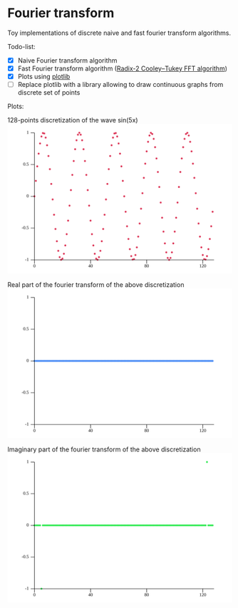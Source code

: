 # Fourier transform
Toy implementations of discrete naive and fast fourier transform algorithms. 

Todo-list:
- [x] Naive Fourier transform algorithm
- [x] Fast Fourier transform algorithm ([Radix-2 Cooley–Tukey FFT algorithm](https://en.wikipedia.org/wiki/Cooley%E2%80%93Tukey_FFT_algorithm))
- [x] Plots using [plotlib](https://docs.rs/plotlib/latest/plotlib/)
- [ ] Replace plotlib with a library allowing to draw continuous graphs from discrete set of points

Plots:

128-points discretization of the wave sin(5x)
<img src="plots/amplitude_plot.svg" />

Real part of the fourier transform of the above discretization
<img src="plots/real_frequencies.svg" />

Imaginary part of the fourier transform of the above discretization
<img src="plots/imaginary_frequencies.svg" />